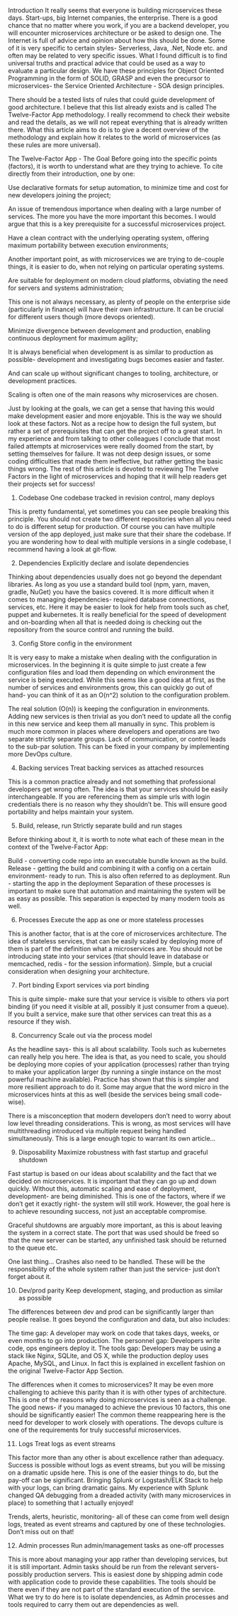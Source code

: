 Introduction
It really seems that everyone is building microservices these days. Start-ups, big Internet companies, the enterprise. There is a good chance that no matter where you work, if you are a backend developer, you will encounter microservices architecture or be asked to design one. The Internet is full of advice and opinion about how this should be done. Some of it is very specific to certain styles- Serverless, Java, .Net, Node etc. and often may be related to very specific issues. What I found difficult is to find universal truths and practical advice that could be used as a way to evaluate a particular design. We have these principles for Object Oriented Programming in the form of SOLID, GRASP and even the precursor to microservices- the Service Oriented Architecture - SOA design principles.

There should be a tested lists of rules that could guide development of good architecture. I believe that this list already exists and is called The Twelve-Factor App methodology. I really recommend to check their website and read the details, as we will not repeat everything that is already written there. What this article aims to do is to give a decent overview of the methodology and explain how it relates to the world of microservices (as these rules are more universal).

The Twelve-Factor App - The Goal
Before going into the specific points (factors), it is worth to understand what are they trying to achieve. To cite directly from their introduction, one by one:

Use declarative formats for setup automation, to minimize time and cost for new developers joining the project;

An issue of tremendous importance when dealing with a large number of services. The more you have the more important this becomes. I would argue that this is a key prerequisite for a successful microservices project.

Have a clean contract with the underlying operating system, offering maximum portability between execution environments;

Another important point, as with microservices we are trying to de-couple things, it is easier to do, when not relying on particular operating systems.

Are suitable for deployment on modern cloud platforms, obviating the need for servers and systems administration;

This one is not always necessary, as plenty of people on the enterprise side (particularly in finance) will have their own infrastructure. It can be crucial for different users though (more devops oriented).

Minimize divergence between development and production, enabling continuous deployment for maximum agility;

It is always beneficial when development is as similar to production as possible- development and investigating bugs becomes easier and faster.

And can scale up without significant changes to tooling, architecture, or development practices.

Scaling is often one of the main reasons why microservices are chosen.

Just by looking at the goals, we can get a sense that having this would make development easier and more enjoyable. This is the way we should look at these factors. Not as a recipe how to design the full system, but rather a set of prerequisites that can get the project off to a great start. In my experience and from talking to other colleagues I conclude that most failed attempts at microservices were really doomed from the start, by setting themselves for failure. It was not deep design issues, or some coding difficulties that made them ineffective, but rather getting the basic things wrong. The rest of this article is devoted to reviewing The Twelve Factors in the light of microservices and hoping that it will help readers get their projects set for success!

1. Codebase
One codebase tracked in revision control, many deploys

This is pretty fundamental, yet sometimes you can see people breaking this principle. You should not create two different repositories when all you need to do is different setup for production. Of course you can have multiple version of the app deployed, just make sure that their share the codebase. If you are wondering how to deal with multiple versions in a single codebase, I recommend having a look at git-flow.

2. Dependencies
Explicitly declare and isolate dependencies

Thinking about dependencies usually does not go beyond the dependant libraries. As long as you use a standard build tool (npm, yarn, maven, gradle, NuGet) you have the basics covered. It is more difficult when it comes to managing dependencies- required database connections, services, etc. Here it may be easier to look for help from tools such as chef, puppet and kubernetes. It is really beneficial for the speed of development and on-boarding when all that is needed doing is checking out the repository from the source control and running the build.

3. Config
Store config in the environment

It is very easy to make a mistake when dealing with the configuration in microservices. In the beginning it is quite simple to just create a few configuration files and load them depending on which environment the service is being executed. While this seems like a good idea at first, as the number of services and environments grow, this can quickly go out of hand- you can think of it as an O(n^2) solution to the configuration problem.

The real solution (O(n)) is keeping the configuration in environments. Adding new services is then trivial as you don’t need to update all the config in this new service and keep them all manually in sync. This problem is much more common in places where developers and operations are two separate strictly separate groups. Lack of communication, or control leads to the sub-par solution. This can be fixed in your company by implementing more DevOps culture.

4. Backing services
Treat backing services as attached resources

This is a common practice already and not something that professional developers get wrong often. The idea is that your services should be easily interchangeable. If you are referencing them as simple urls with login credentials there is no reason why they shouldn’t be. This will ensure good portability and helps maintain your system.

5. Build, release, run
Strictly separate build and run stages

Before thinking about it, it is worth to note what each of these mean in the context of the Twelve-Factor App:

Build - converting code repo into an executable bundle known as the build.
Release - getting the build and combining it with a config on a certain environment- ready to run. This is also often referred to as deployment.
Run - starting the app in the deployment
Separation of these processes is important to make sure that automation and maintaining the system will be as easy as possible. This separation is expected by many modern tools as well.

6. Processes
Execute the app as one or more stateless processes

This is another factor, that is at the core of microservices architecture. The idea of stateless services, that can be easily scaled by deploying more of them is part of the definition what a microservices are. You should not be introducing state into your services (that should leave in database or memcached, redis - for the session information). Simple, but a crucial consideration when designing your architecture.

7. Port binding
Export services via port binding

This is quite simple- make sure that your service is visible to others via port binding (if you need it visible at all, possibly it just consumer from a queue). If you built a service, make sure that other services can treat this as a resource if they wish.

8. Concurrency
Scale out via the process model

As the headline says- this is all about scalability. Tools such as kubernetes can really help you here. The idea is that, as you need to scale, you should be deploying more copies of your application (processes) rather than trying to make your application larger (by running a single instance on the most powerful machine available). Practice has shown that this is simpler and more resilient approach to do it. Some may argue that the word micro in the microservices hints at this as well (beside the services being small code-wise).

There is a misconception that modern developers don’t need to worry about low level threading considerations. This is wrong, as most services will have multithreading introduced via multiple request being handled simultaneously. This is a large enough topic to warrant its own article…

9. Disposability
Maximize robustness with fast startup and graceful shutdown

Fast startup is based on our ideas about scalability and the fact that we decided on microservices. It is important that they can go up and down quickly. Without this, automatic scaling and ease of deployment, development- are being diminished. This is one of the factors, where if we don’t get it exactly right- the system will still work. However, the goal here is to achieve resounding success, not just an acceptable compromise.

Graceful shutdowns are arguably more important, as this is about leaving the system in a correct state. The port that was used should be freed so that the new server can be started, any unfinished task should be returned to the queue etc.

One last thing… Crashes also need to be handled. These will be the responsibility of the whole system rather than just the service- just don’t forget about it.

10. Dev/prod parity
Keep development, staging, and production as similar as possible

The differences between dev and prod can be significantly larger than people realise. It goes beyond the configuration and data, but also includes:

The time gap: A developer may work on code that takes days, weeks, or even months to go into production.
The personnel gap: Developers write code, ops engineers deploy it.
The tools gap: Developers may be using a stack like Nginx, SQLite, and OS X, while the production deploy uses Apache, MySQL, and Linux.
In fact this is explained in excellent fashion on the original Twelve-Factor App Section.

The differences when it comes to microservices? It may be even more challenging to achieve this parity than it is with other types of architecture. This is one of the reasons why doing microservices is seen as a challenge. The good news- if you managed to achieve the previous 10 factors, this one should be significantly easier! The common theme reappearing here is the need for developer to work closely with operations. The devops culture is one of the requirements for truly successful microservices.

11. Logs
Treat logs as event streams

This factor more than any other is about excellence rather than adequacy. Success is possible without logs as event streams, but you will be missing on a dramatic upside here. This is one of the easier things to do, but the pay-off can be significant. Bringing Splunk or Logstash/ELK Stack to help with your logs, can bring dramatic gains. My experience with Splunk changed QA debugging from a dreaded activity (with many microservices in place) to something that I actually enjoyed!

Trends, alerts, heuristic, monitoring- all of these can come from well design logs, treated as event streams and captured by one of these technologies. Don’t miss out on that!

12. Admin processes
Run admin/management tasks as one-off processes

This is more about managing your app rather than developing services, but it is still important. Admin tasks should be run from the relevant servers- possibly production servers. This is easiest done by shipping admin code with application code to provide these capabilities. The tools should be there even if they are not part of the standard execution of the service. What we try to do here is to isolate dependencies, as Admin processes and tools required to carry them out are dependencies as well.